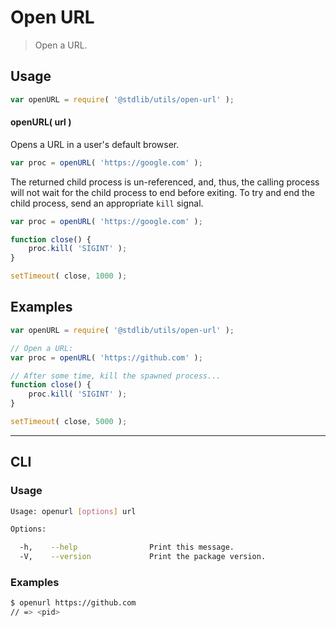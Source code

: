 Open URL
===

> Open a URL.

<!-- <usage> -->

## Usage

``` javascript
var openURL = require( '@stdlib/utils/open-url' );
```

#### openURL( url )

Opens a URL in a user's default browser.

``` javascript
var proc = openURL( 'https://google.com' );
```

The returned child process is un-referenced, and, thus, the calling process will not wait for the child process to end before exiting. To try and end the child process, send an appropriate `kill` signal.

``` javascript
var proc = openURL( 'https://google.com' );

function close() {
    proc.kill( 'SIGINT' );
}

setTimeout( close, 1000 );
```

<!-- </usage> -->


<!-- <examples> -->

## Examples

``` javascript
var openURL = require( '@stdlib/utils/open-url' );

// Open a URL:
var proc = openURL( 'https://github.com' );

// After some time, kill the spawned process...
function close() {
    proc.kill( 'SIGINT' );
}

setTimeout( close, 5000 );
```

<!-- </examples> -->


<!-- <cli> -->

---

## CLI

<!-- <usage> -->

### Usage

``` bash
Usage: openurl [options] url

Options:

  -h,    --help                Print this message.
  -V,    --version             Print the package version.
```

<!-- </usage> -->

<!-- <examples> -->

### Examples

``` bash
$ openurl https://github.com
// => <pid>
```

<!-- </examples> -->

<!-- </cli> -->


<!-- <links> -->

<!-- </links> -->
